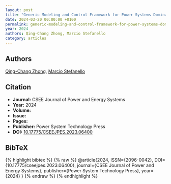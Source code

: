 ```yaml
---
layout: post
title: "Generic Modeling and Control Framework for Power Systems Dominated by Power Converters Connected Through a Passive Transmission and Distribution Grid"
date: 2024-03-20 00:00:00 +0100
permalink: generic-modeling-and-control-framework-for-power-systems-dominated-by-power-converters-connected-through-a-passive-transmission-and-distribution-grid
year: 2024
authors: Qing-Chang Zhong, Marcio Stefanello
category: articles
---
```

 
## Authors
[Qing-Chang Zhong](authors/qing-chang-zhong), [Marcio Stefanello](authors/marcio-stefanello)
 
## Citation
- **Journal:** CSEE Journal of Power and Energy Systems
- **Year:** 2024
- **Volume:** 
- **Issue:** 
- **Pages:** 
- **Publisher:** Power System Technology Press
- **DOI:** [10.17775/CSEEJPES.2023.06400](https://doi.org/10.17775/CSEEJPES.2023.06400)
 
## BibTeX
{% highlight bibtex %}
{% raw %}
@article{2024, ISSN={2096-0042},
  DOI={10.17775/cseejpes.2023.06400},
  journal={CSEE Journal of Power and Energy Systems},
  publisher={Power System Technology Press},
  year={2024}
}
{% endraw %}
{% endhighlight %}
 
